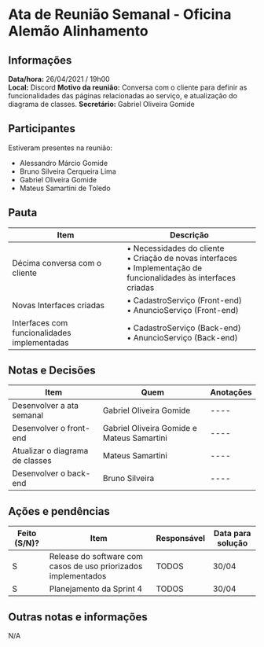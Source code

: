 # Ata de Reunião Semanal - Oficina Alemão Alinhamento

## Informações
**Data/hora:** 26/04/2021 / 19h00  
**Local:** Discord
**Motivo da reunião:** Conversa com o cliente para definir as funcionalidades das páginas relacionadas ao serviço, e atualização do diagrama de classes.
**Secretário:** Gabriel Oliveira Gomide 

## Participantes
Estiveram presentes na reunião:
- Alessandro Márcio Gomide
- Bruno Silveira Cerqueira Lima
- Gabriel Oliveira Gomide
- Mateus Samartini de Toledo

## Pauta

Item | Descrição
---- | ----
Décima conversa com o cliente | • Necessidades do cliente <br> • Criação de novas interfaces <br> • Implementação de funcionalidades às interfaces criadas <br> 
Novas Interfaces criadas | • CadastroServiço (Front-end) <br> • AnuncioServiço (Front-end) <br>
Interfaces com funcionalidades implementadas | • CadastroServiço (Back-end) <br> • AnuncioServiço (Back-end) <br>     

## Notas e Decisões
Item | Quem | Anotações 
---- | -------- | ----
Desenvolver a ata semanal | Gabriel Oliveira Gomide | ---- 
Desenvolver o front-end | Gabriel Oliveira Gomide e Mateus Samartini | ----
Atualizar o diagrama de classes | Mateus Samartini | ----
Desenvolver o back-end | Bruno Silveira | ----

## Ações e pendências
Feito (S/N)? | Item | Responsável | Data para solução 
---- | -------- | -------- | ----
S | Release do software com casos de uso priorizados implementados | TODOS | 30/04 
S | Planejamento da Sprint 4 | TODOS | 30/04


## Outras notas e informações
N/A
